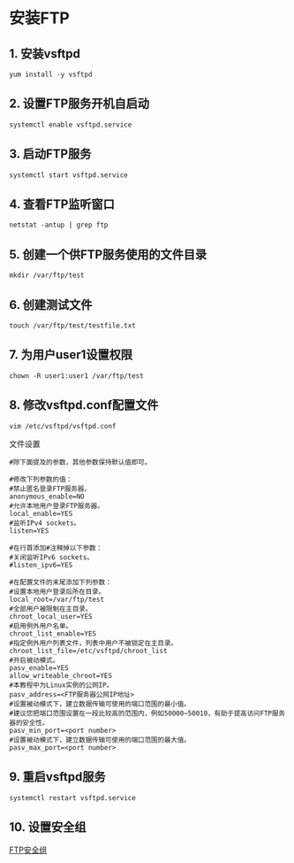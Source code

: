 # 安装FTP

## 1. 安装vsftpd

	yum install -y vsftpd

## 2. 设置FTP服务开机自启动

	systemctl enable vsftpd.service

## 3. 启动FTP服务

	systemctl start vsftpd.service

## 4. 查看FTP监听窗口

	netstat -antup | grep ftp

## 5. 创建一个供FTP服务使用的文件目录

	mkdir /var/ftp/test

## 6. 创建测试文件
	
	touch /var/ftp/test/testfile.txt

## 7. 为用户user1设置权限

	chown -R user1:user1 /var/ftp/test

## 8. 修改vsftpd.conf配置文件

	vim /etc/vsftpd/vsftpd.conf

文件设置  

	#除下面提及的参数，其他参数保持默认值即可。

	#修改下列参数的值：
	#禁止匿名登录FTP服务器。
	anonymous_enable=NO
	#允许本地用户登录FTP服务器。
	local_enable=YES
	#监听IPv4 sockets。
	listen=YES

	#在行首添加#注释掉以下参数：
	#关闭监听IPv6 sockets。
	#listen_ipv6=YES

	#在配置文件的末尾添加下列参数：
	#设置本地用户登录后所在目录。
	local_root=/var/ftp/test
	#全部用户被限制在主目录。
	chroot_local_user=YES
	#启用例外用户名单。
	chroot_list_enable=YES
	#指定例外用户列表文件，列表中用户不被锁定在主目录。
	chroot_list_file=/etc/vsftpd/chroot_list
	#开启被动模式。
	pasv_enable=YES
	allow_writeable_chroot=YES
	#本教程中为Linux实例的公网IP。
	pasv_address=<FTP服务器公网IP地址>
	#设置被动模式下，建立数据传输可使用的端口范围的最小值。
	#建议您把端口范围设置在一段比较高的范围内，例如50000~50010，有助于提高访问FTP服务器的安全性。
	pasv_min_port=<port number>
	#设置被动模式下，建立数据传输可使用的端口范围的最大值。
	pasv_max_port=<port number>

## 9. 重启vsftpd服务

	systemctl restart vsftpd.service

## 10. 设置安全组

[FTP安全组](https://github.com/kaijing-zhang/kaijing-zhang.github.io/blob/main/img/ftp%20%E5%AE%89%E5%85%A8%E7%BB%84.png)
